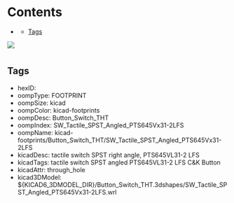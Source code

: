 



Contents
========

* [](#)
	* [Tags](#tags)
  
![][im]
# 

## Tags

- hexID: 
- oompType: FOOTPRINT
- oompSize: kicad
- oompColor: kicad-footprints
- oompDesc: Button_Switch_THT
- oompIndex: SW_Tactile_SPST_Angled_PTS645Vx31-2LFS
- oompName: kicad-footprints/Button_Switch_THT/SW_Tactile_SPST_Angled_PTS645Vx31-2LFS
- kicadDesc: tactile switch SPST right angle, PTS645VL31-2 LFS
- kicadTags: tactile switch SPST angled PTS645VL31-2 LFS C&K Button
- kicadAttr: through_hole
- kicad3DModel: ${KICAD6_3DMODEL_DIR}/Button_Switch_THT.3dshapes/SW_Tactile_SPST_Angled_PTS645Vx31-2LFS.wrl



[im]: image.png
